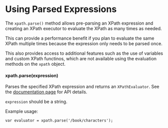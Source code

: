 # Using Parsed Expressions

The `xpath.parse()` method allows pre-parsing an XPath expression and creating an XPath executor to evaluate the XPath as many times as needed.

This can provide a performance benefit if you plan to evaluate the same XPath multiple times because the expression only needs to be parsed once.

This also provides access to additional features such as the use of variables and custom XPath functinos, which are not available using the evaluation methods on the `xpath` object.

#### xpath.parse(expression)

Parses the specified XPath expression and returns an `XPathEvaluator`. See the [documentation page](XPathEvaluator.md) for API details.

`expression` should be a string.

Example usage:

````
var evaluator = xpath.parse('/book/characters');
````


